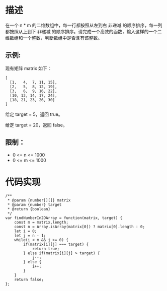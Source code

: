 # 描述
在一个 n * m 的二维数组中，每一行都按照从左到右 非递减 的顺序排序，每一列都按照从上到下 非递减 的顺序排序。请完成一个高效的函数，输入这样的一个二维数组和一个整数，判断数组中是否含有该整数。

## 示例:

现有矩阵 matrix 如下：
```
[
  [1,   4,  7, 11, 15],
  [2,   5,  8, 12, 19],
  [3,   6,  9, 16, 22],
  [10, 13, 14, 17, 24],
  [18, 21, 23, 26, 30]
]
```
给定 target = 5，返回 true。

给定 target = 20，返回 false。

## 限制：

* 0 <= n <= 1000
* 0 <= m <= 1000
# 代码实现
```
/**
 * @param {number[][]} matrix
 * @param {number} target
 * @return {boolean}
 */
var findNumberIn2DArray = function(matrix, target) {
    const m = matrix.length;
    const n = Array.isArray(matrix[0]) ? matrix[0].length : 0;
    let i = 0;
    let j = n - 1;
    while(i < m && j >= 0) {
        if(matrix[i][j] === target) {
            return true;
        } else if(matrix[i][j] > target) {
            j--;
        } else {
            i++;
        }
    }
    return false;
};
```